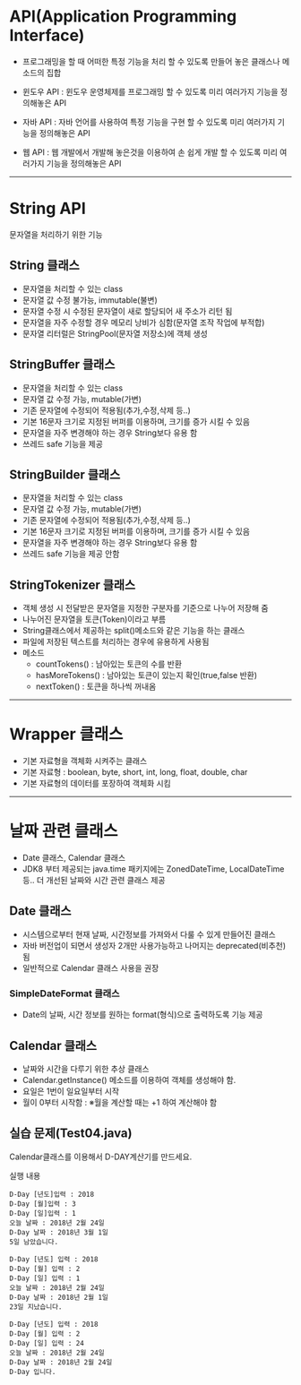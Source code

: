 # API(Application Programming Interface)
- 프로그래밍을 할 때 어떠한 특정 기능을 처리 할 수 있도록 만들어 놓은 클래스나 메소드의 집합

- 윈도우 API : 윈도우 운영체제를 프로그래밍 할 수 있도록 미리 여러가지 기능을 정의해놓은 API
- 자바 API : 자바 언어를 사용하여 특정 기능을 구현 할 수 있도록 미리 여러가지 기능을 정의해놓은 API
- 웹 API : 웹 개발에서 개발해 놓은것을 이용하여 손 쉽게 개발 할 수 있도록 미리 여러가지 기능을 정의해놓은 API

---

# String API
문자열을 처리하기 위한 기능

## String 클래스
- 문자열을 처리할 수 있는 class
- 문자열 값 수정 불가능, immutable(불변)
- 문자열 수정 시 수정된 문자열이 새로 할당되어 새 주소가 리턴 됨
- 문자열을 자주 수정할 경우 메모리 낭비가 심함(문자열 조작 작업에 부적합)
- 문자열 리터럴은 StringPool(문자열 저장소)에 객체 생성

## StringBuffer 클래스
- 문자열을 처리할 수 있는 class
- 문자열 값 수정 가능, mutable(가변)
- 기존 문자열에 수정되어 적용됨(추가,수정,삭제 등..)
- 기본 16문자 크기로 지정된 버퍼를 이용하며, 크기를 증가 시킬 수 있음
- 문자열을 자주 변경해야 하는 경우 String보다 유용 함
- 쓰레드 safe 기능을 제공

## StringBuilder 클래스
- 문자열을 처리할 수 있는 class
- 문자열 값 수정 가능, mutable(가변)
- 기존 문자열에 수정되어 적용됨(추가,수정,삭제 등..)
- 기본 16문자 크기로 지정된 버퍼를 이용하며, 크기를 증가 시킬 수 있음
- 문자열을 자주 변경해야 하는 경우 String보다 유용 함
- 쓰레드 safe 기능을 제공 안함

## StringTokenizer 클래스
- 객체 생성 시 전달받은 문자열을 지정한 구분자를 기준으로 나누어 저장해 줌
- 나누어진 문자열을 토큰(Token)이라고 부름
- String클래스에서 제공하는 split()메소드와 같은 기능을 하는 클래스
- 파일에 저장된 텍스트를 처리하는 경우에 유용하게 사용됨
- 메소드
	- countTokens() : 남아있는 토큰의 수를 반환
	- hasMoreTokens() : 남아있는 토큰이 있는지 확인(true,false 반환)
	- nextToken() : 토큰을 하나씩 꺼내옴
	
---

# Wrapper 클래스
- 기본 자료형을 객체화 시켜주는 클래스
- 기본 자료형 : boolean, byte, short, int, long, float, double, char
- 기본 자료형의 데이터를 포장하여 객체화 시킴

---

# 날짜 관련 클래스
- Date 클래스, Calendar 클래스
- JDK8 부터 제공되는 java.time 패키지에는 ZonedDateTime, LocalDateTime 등.. 더 개선된 날짜와 시간 관련 클래스 제공

## Date 클래스
- 시스템으로부터 현재 날짜, 시간정보를 가져와서 다룰 수 있게 만들어진 클래스
- 자바 버전업이 되면서 생성자 2개만 사용가능하고 나머지는 deprecated(비추천) 됨
- 일반적으로 Calendar 클래스 사용을 권장

### SimpleDateFormat 클래스
- Date의 날짜, 시간 정보를 원하는 format(형식)으로 출력하도록 기능 제공

## Calendar 클래스
- 날짜와 시간을 다루기 위한 추상 클래스
- Calendar.getInstance() 메소드를 이용하여 객체를 생성해야 함.
- 요일은 1번이 일요일부터 시작
- 월이 0부터 시작함 : ※월을 계산할 때는 +1 하여 계산해야 함


## 실습 문제(Test04.java)
Calendar클래스를 이용해서 D-DAY계산기를 만드세요.

실행 내용

```
D-Day [년도]입력 : 2018
D-Day [월]입력 : 3
D-Day [일]입력 : 1
오늘 날짜 : 2018년 2월 24일
D-Day 날짜 : 2018년 3월 1일
5일 남았습니다.

D-Day [년도] 입력 : 2018
D-Day [월] 입력 : 2
D-Day [일] 입력 : 1
오늘 날짜 : 2018년 2월 24일
D-Day 날짜 : 2018년 2월 1일
23일 지났습니다.

D-Day [년도] 입력 : 2018
D-Day [월] 입력 : 2
D-Day [일] 입력 : 24
오늘 날짜 : 2018년 2월 24일
D-Day 날짜 : 2018년 2월 24일
D-Day 입니다.
```

